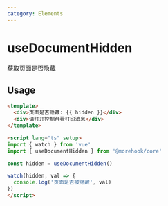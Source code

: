 ```yaml
---
category: Elements
---
```


# useDocumentHidden

获取页面是否隐藏

## Usage

```html
<template>
  <div>页面是否隐藏: {{ hidden }}</div>
  <div>请打开控制台看打印消息</div>
</template>

<script lang="ts" setup>
import { watch } from 'vue'
import { useDocumentHidden } from '@morehook/core'

const hidden = useDocumentHidden()

watch(hidden, val => {
  console.log('页面是否被隐藏', val)
})
</script>

```